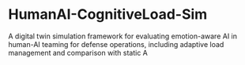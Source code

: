 # HumanAI-CognitiveLoad-Sim
A digital twin simulation framework for evaluating emotion-aware AI in human-AI teaming for defense operations, including adaptive load management and comparison with static A

